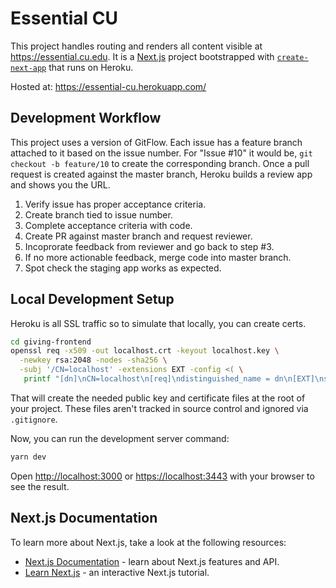 # Essential CU

This project handles routing and renders all content visible at https://essential.cu.edu. It is a [Next.js](https://nextjs.org/) project bootstrapped with [`create-next-app`](https://github.com/vercel/next.js/tree/canary/packages/create-next-app) that runs on Heroku.

Hosted at: https://essential-cu.herokuapp.com/

## Development Workflow

This project uses a version of GitFlow. Each issue has a feature branch attached to it based on the issue number. For "Issue #10" it would be, `git checkout -b feature/10` to create the corresponding branch. Once a pull request is created against the master branch, Heroku builds a review app and shows you the URL.

1. Verify issue has proper acceptance criteria.
2. Create branch tied to issue number.
3. Complete acceptance criteria with code.
4. Create PR against master branch and request reviewer.
5. Incoprorate feedback from reviewer and go back to step #3.
6. If no more actionable feedback, merge code into master branch.
7. Spot check the staging app works as expected.

## Local Development Setup

Heroku is all SSL traffic so to simulate that locally, you can create certs.

```bash
cd giving-frontend
openssl req -x509 -out localhost.crt -keyout localhost.key \
  -newkey rsa:2048 -nodes -sha256 \
  -subj '/CN=localhost' -extensions EXT -config <( \
   printf "[dn]\nCN=localhost\n[req]\ndistinguished_name = dn\n[EXT]\nsubjectAltName=DNS:localhost\nkeyUsage=digitalSignature\nextendedKeyUsage=serverAuth")
```

That will create the needed public key and certificate files at the root of your project. These files aren't tracked in source control and ignored via `.gitignore`.

Now, you can run the development server command:

```bash
yarn dev
```

Open [http://localhost:3000](http://localhost:3000) or [https://localhost:3443](http://localhost:3443) with your browser to see the result.

## Next.js Documentation

To learn more about Next.js, take a look at the following resources:

- [Next.js Documentation](https://nextjs.org/docs) - learn about Next.js features and API.
- [Learn Next.js](https://nextjs.org/learn) - an interactive Next.js tutorial.
